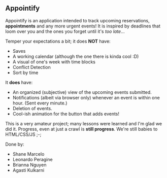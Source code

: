 ## Appointify
Appointify is an application intended to track upcoming reservations, **appointments** and any more urgent events!
It is inspired by deadlines that loom over you and the ones you forget until it's _too late_...

Temper your expectations a bit; it does **NOT** have:
- Saves
- A working calendar (although the one there is kinda cool :D)
- A visual of one's week with time blocks
- Conflict Detection
- Sort by time

It **does** have:
- An organized (subjective) view of the upcoming events submitted.
- Notifications (albeit via browser only) whenever an event is within one hour. (Sent every minute.)
- Deletion of events.
- Cool-ish animation for the button that adds events!

This is a very amateur project; many lessons were learned and I'm glad we did it. Progress, even at just a crawl is **still progress**.
We're still babies to HTML/CSS/JS ;-;

Done by:
- Shane Marcelo
- Leonardo Peragine
- Brianna Nguyen
- Agasti Kulkarni
